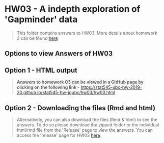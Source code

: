 # HW03 - A indepth exploration of 'Gapminder' data

>
>This folder contains answers to HW03.
>More details about homework 3 can be found [here](https://stat545.stat.ubc.ca/evaluation/hw03/hw03/)
>

## Options to view Answers of HW03

## Option 1 - HTML output

> **Answers to homework 03 can be viewed in a GitHub page by clicking on the following link** - https://stat545-ubc-hw-2019-20.github.io/stat545-hw-jgubc/hw03/hw03.html
>

## Option 2 - Downloading the files (Rmd and html)

> Alternatively, you can also download the files (Rmd & html) to see the answers. To do so please download the zipped folder or the individual html/rmd file from the 'Release' page to view the answers. You can access the 'release' page for HW03 [here](https://github.com/STAT545-UBC-hw-2019-20/stat545-hw-jgubc/releases/tag/Hw03).
>
